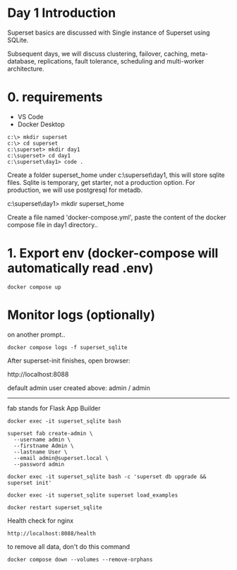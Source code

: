 # Day 1 Introduction

Superset basics are discussed with Single instance of Superset using SQLite.

Subsequent days, we will discuss clustering, failover, caching, meta-database, replications, fault tolerance,
scheduling and multi-worker architecture.

# 0. requirements

- VS Code
- Docker Desktop

```
c:\> mkdir superset
c:\> cd superset
c:\superset> mkdir day1
c:\superset> cd day1
c:\superset\day1> code .
```

Create a folder superset_home under c:\superset\day1, this will store sqlite files. Sqlite is temporary, get starter, not a production option. For production, we will use postgresql for metadb.

c:\superset\day1> mkdir superset_home

Create a file named 'docker-compose.yml', paste the content of the docker compose file in day1 directory..


# 1. Export env (docker-compose will automatically read .env)

```
docker compose up  
```

# Monitor logs (optionally)

on another prompt..

```
docker compose logs -f superset_sqlite
```

After superset-init finishes, open browser:

http://localhost:8088

default admin user created above: admin / admin


----

fab stands for Flask App Builder


```
docker exec -it superset_sqlite bash
```

```
superset fab create-admin \
  --username admin \
  --firstname Admin \
  --lastname User \
  --email admin@superset.local \
  --password admin
```

```
docker exec -it superset_sqlite bash -c 'superset db upgrade && superset init'
```


```
docker exec -it superset_sqlite superset load_examples
```

```
docker restart superset_sqlite
```

Health check for nginx

```
http://localhost:8088/health
```


to remove all data, don't do this command

```
docker compose down --volumes --remove-orphans
```
